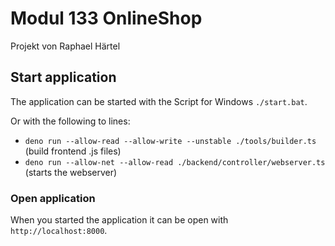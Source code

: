 # Modul 133 OnlineShop
Projekt von Raphael Härtel

## Start application
The application can be started with the Script for Windows `./start.bat`.

Or with the following to lines:
- `deno run --allow-read --allow-write --unstable ./tools/builder.ts` (build frontend .js files)
- `deno run --allow-net --allow-read ./backend/controller/webserver.ts` (starts the webserver)

### Open application
When you started the application it can be open with `http://localhost:8000`.

